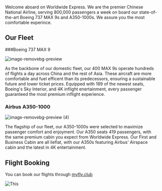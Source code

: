 
Welcome aboard on Worldwide Express. We are the premier Chinese National Airline, serving 800,000 passengers a week on board our state-of-the-art Boeing 737 MAX 9s and A350-1000s. We assure you the most comfortable experince. 

## Our Fleet

###Boeing 737 MAX 9

![image-removebg-preview](https://github.com/lawrencep2026/TestSite/assets/145371373/2ebef3cd-031e-4807-8554-240352cf980a)

As the backbone of our domestic fleet, our 400 MAX 9s operate hundreds of flights a day across China and the rest of Asia. These aircraft are more comfortable and fuel efficent than its predecessors, ensuring a sustainable future and lower ticket prices. Equipped with 189 of the newest seats, Boeing's Sky Interior, and 4K inflight enertainment, every passenger guaranteed the most premium inflight experience.

### Airbus A350-1000

![image-removebg-preview (4)](https://github.com/lawrencep2026/TestSite/assets/145371373/13729abc-049c-4a25-a008-227fe9edb4e1)

The flagship of our fleet, our A350-1000s were selected to maximize passenger comfort and enjoyment. Our A350 seats 419 passengers, with the same premium cabin you expect from Worldwide Express. Our First and Business Cabin are all lieflat, with our A350s featuring Airbus' Airspace cabin and the latest in 4K entertainment. 

## Flight Booking
You can book our flights through <a href="https://myfly.club/nav-search" target="_blank">myfly.club</a>








<img src="https://images.unsplash.com/photo-1570042225831-d98fa7577f1e?ixlib=rb-4.0.3&ixid=M3wxMjA3fDB8MHxleHBsb3JlLWZlZWR8NHx8fGVufDB8fHx8fA%3D%3D&w=1000&q=80" alt=This is a picture>
